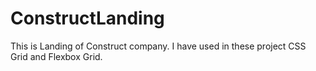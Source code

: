 # ConstructLanding
This is Landing of Construct company. I have used in these project CSS Grid and Flexbox Grid. 
